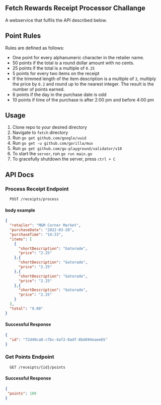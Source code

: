## Fetch Rewards Receipt Processor Challange 

A webservice that fulfils the API described below. 

## Point Rules
Rules are defined as follows: 
* One point for every alphanumeric character in the retailer name.
* 50 points if the total is a round dollar amount with no cents. 
* 25 points if the total is a multiple of `0.25`
* 5 points for every two items on the receipt 
* If the trimmed length of the item description is a multiple of `3`, multiply the price by `0.2` and round up to the nearest integer. The result is the number of points earned. 
* 6 points if the day in the purchase date is odd
* 10 points if time of the purchase is after 2:00 pm and before 4:00 pm 

## Usage

1. Clone repo to your desired directory 
1. Navigate to `fetch` directory 
1. Run `go get github.com/google/uuid`
1. Run `go get -u github.com/gorilla/mux`
1. Run `go get github.com/go-playground/validator/v10`
1. To start the `server`, run `go run main.go` 
1. To gracefully shutdown the server, press `ctrl + C` 


## API Docs

### Process Receipt Endpoint

```http
  POST /receipts/process
```
#### body example 
```json
{
  "retailer": "M&M Corner Market",
  "purchaseDate": "2022-03-20",
  "purchaseTime": "14:33",
  "items": [
    {
      "shortDescription": "Gatorade",
      "price": "2.25"
    },{
      "shortDescription": "Gatorade",
      "price": "2.25"
    },{
      "shortDescription": "Gatorade",
      "price": "2.25"
    },{
      "shortDescription": "Gatorade",
      "price": "2.25"
    }
  ],
  "total": "9.00"
}
```
#### Successful Response 
```json
{
  "id": "72d49ca8-c7bc-4af2-8adf-8bd694eaee65"
}
```
 
### Get Points Endpoint

```http
  GET /receipts/{id}/points
```

#### Successful Response
```json
{
 "points": 109
}
```
